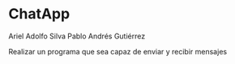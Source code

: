 # ChatApp

Ariel Adolfo Silva 
Pablo Andrés Gutiérrez 

Realizar un programa que sea capaz de enviar y recibir mensajes
